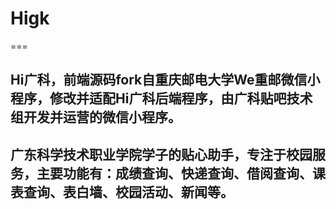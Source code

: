 # Higk
===
## Hi广科，前端源码fork自重庆邮电大学We重邮微信小程序，修改并适配Hi广科后端程序，由广科贴吧技术组开发并运营的微信小程序。
## 广东科学技术职业学院学子的贴心助手，专注于校园服务，主要功能有：成绩查询、快递查询、借阅查询、课表查询、表白墙、校园活动、新闻等。
